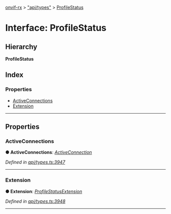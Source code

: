 [onvif-rx](../README.md) > ["api/types"](../modules/_api_types_.md) > [ProfileStatus](../interfaces/_api_types_.profilestatus.md)

# Interface: ProfileStatus

## Hierarchy

**ProfileStatus**

## Index

### Properties

* [ActiveConnections](_api_types_.profilestatus.md#activeconnections)
* [Extension](_api_types_.profilestatus.md#extension)

---

## Properties

<a id="activeconnections"></a>

###  ActiveConnections

**● ActiveConnections**: *[ActiveConnection](_api_types_.activeconnection.md)*

*Defined in [api/types.ts:3947](https://github.com/patrickmichalina/onvif-rx/blob/d62cee9/src/api/types.ts#L3947)*

___
<a id="extension"></a>

###  Extension

**● Extension**: *[ProfileStatusExtension](_api_types_.profilestatusextension.md)*

*Defined in [api/types.ts:3948](https://github.com/patrickmichalina/onvif-rx/blob/d62cee9/src/api/types.ts#L3948)*

___

